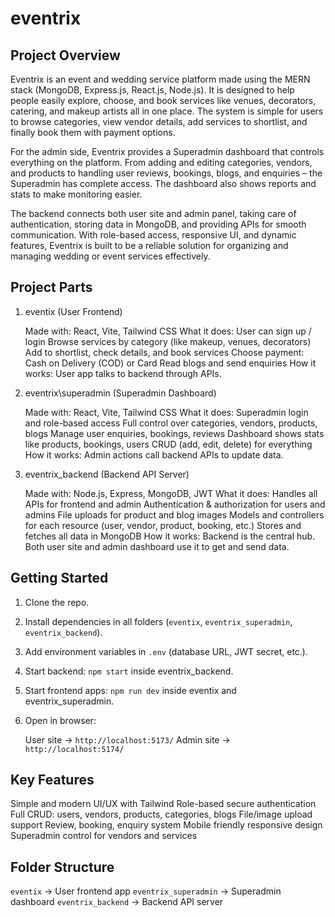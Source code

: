 # eventrix

## Project Overview

Eventrix is an event and wedding service platform made using the MERN stack (MongoDB, Express.js, React.js, Node.js). It is designed to help people easily explore, choose, and book services like venues, decorators, catering, and makeup artists all in one place. The system is simple for users to browse categories, view vendor details, add services to shortlist, and finally book them with payment options.

For the admin side, Eventrix provides a Superadmin dashboard that controls everything on the platform. From adding and editing categories, vendors, and products to handling user reviews, bookings, blogs, and enquiries – the Superadmin has complete access. The dashboard also shows reports and stats to make monitoring easier.

The backend connects both user site and admin panel, taking care of authentication, storing data in MongoDB, and providing APIs for smooth communication. With role-based access, responsive UI, and dynamic features, Eventrix is built to be a reliable solution for organizing and managing wedding or event services effectively.


## Project Parts

1. eventix (User Frontend)

   Made with: React, Vite, Tailwind CSS
   What it does:
      User can sign up / login
      Browse services by category (like makeup, venues, decorators)
      Add to shortlist, check details, and book services
      Choose payment: Cash on Delivery (COD) or Card
      Read blogs and send enquiries
   How it works: User app talks to backend through APIs.

2. eventrix\superadmin (Superadmin Dashboard)

   Made with: React, Vite, Tailwind CSS
   What it does: 
      Superadmin login and role-based access
      Full control over categories, vendors, products, blogs
      Manage user enquiries, bookings, reviews
      Dashboard shows stats like products, bookings, users
      CRUD (add, edit, delete) for everything
   How it works: Admin actions call backend APIs to update data.

 3. eventrix\_backend (Backend API Server)

    Made with: Node.js, Express, MongoDB, JWT
    What it does:
       Handles all APIs for frontend and admin
       Authentication & authorization for users and admins
       File uploads for product and blog images
       Models and controllers for each resource (user, vendor, product, booking, etc.)
       Stores and fetches all data in MongoDB
    How it works: Backend is the central hub. Both user site and admin dashboard use it to get and send data.


##  Getting Started

1. Clone the repo.
2. Install dependencies in all folders (`eventix`, `eventrix_superadmin`, `eventrix_backend`).
3. Add environment variables in `.env` (database URL, JWT secret, etc.).
4. Start backend: `npm start` inside eventrix\_backend.
5. Start frontend apps: `npm run dev` inside eventix and eventrix\_superadmin.
6. Open in browser:

     User site → `http://localhost:5173/`
     Admin site → `http://localhost:5174/`

## Key Features

  Simple and modern UI/UX with Tailwind
  Role-based secure authentication
  Full CRUD: users, vendors, products, categories, blogs
  File/image upload support
  Review, booking, enquiry system
  Mobile friendly responsive design
  Superadmin control for vendors and services


## Folder Structure

  `eventix` → User frontend app
  `eventrix_superadmin` → Superadmin dashboard
  `eventrix_backend` → Backend API server



